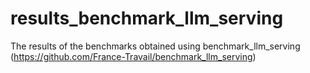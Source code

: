 # results_benchmark_llm_serving
The results of the benchmarks obtained using benchmark_llm_serving (https://github.com/France-Travail/benchmark_llm_serving)
